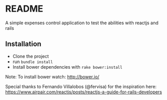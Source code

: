 # README

A simple expenses control application to test the abilities with reactjs and rails

## Installation

* Clone the project
* run `bundle install`
* Install bower dependencies with `rake bower:install`

Note: To install bower watch: http://bower.io/

Special thanks to Fernando Villalobos (@fervisa) for the inspiration here: https://www.airpair.com/reactjs/posts/reactjs-a-guide-for-rails-developers